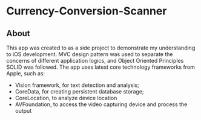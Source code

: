 # Currency-Conversion-Scanner

## About
This app was created to as a side project to demonstrate my understanding to iOS development.
MVC design pattern was used to separate the concerns of different application logics, and Object Oriented Principles SOLID was followed.
The app uses latest core technology frameworks from Apple, such as:
- Vision framework, for text detection and analysis; 
- CoreData, for creating persistent database storage;
- CoreLocation, to analyze device location
- AVFoundation, to access the video capturing device and process the output

